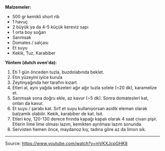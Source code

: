 **Malzemeler:**

- 500 gr kemikli short rib
- 1 havuç
- 2 büyük ya da 4-5 küçük kereviz sapı
- 1 orta boy soğan
- Sarımsak
- Domates / salçası
- Et suyu
- Kekik, Tuz, Karabiber

**Yöntem (dutch oven'da):**

1. Eti 1 gün önceden tuzla, buzdolabında beklet.
2. Etin yüzeyini iyice kurula
3. Zeytinyağında her tarafını kızart.
4. Etleri al, aynı yağda sebzeleri ağır ağır tuzla sotele (~20 dk), karamelize et.
5. Sarımsak sona doğru ekle, az kavur (~5 dk). Sonra domatesleri kat, onları da kavur.
6. Et suyu / şarabı kat. Sırf et suyu kullanıyorsan asidik eleman olarak balzamik olabilir. Kekik, karabiber de kat. Isıt.
7. Etleri koy, 120-130 derece fırında kapağı kapalı olarak 4 saat civarı pişir. Etlerin lime lime olması lazım, kemikten ayrılması lazım sonunda.
8. Servisten hemen önce, maydanoz kıy, tadına göre az da limon sık.

---

Source: https://www.youtube.com/watch?v=mVKXJcpGHK8